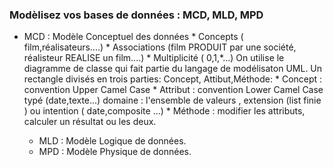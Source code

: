 ### Modèlisez vos bases de données : MCD, MLD, MPD
- MCD : Modèle Conceptuel des données
      * Concepts ( film,réalisateurs....)
      * Associations (film PRODUIT par une société, réalisteur REALISE un film....)
      * Multiplicité ( 0,1,*...)
  On utilise le diagramme de classe qui fait partie du langage de modélisaton UML.
  Un rectangle divisés en trois parties: Concept, Attibut,Méthode:
      * Concept : convention Upper Camel Case
      * Attribut : convention Lower Camel Case
                  typé (date,texte...)
                  domaine : l'ensemble de valeurs , extension (list finie )  ou intention ( date,composite ...)
      * Méthode : modifier les attributs, calculer un résultat ou les deux.
                  
                   
    
    
    - MLD : Modèle Logique  de données.
    - MPD : Modèle Physique de données.
